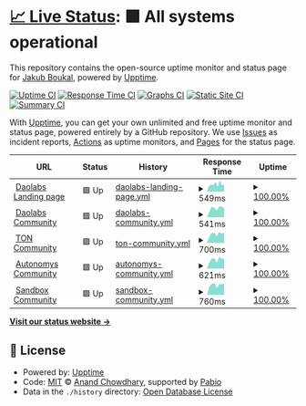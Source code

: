 # [📈 Live Status](https://SukiCZ.github.io/DAO-Upptime): <!--live status--> **🟩 All systems operational**

This repository contains the open-source uptime monitor and status page for [Jakub Boukal](suki.wtf), powered by [Upptime](https://github.com/upptime/upptime).

[![Uptime CI](https://github.com/SukiCZ/DAO-Upptime/workflows/Uptime%20CI/badge.svg)](https://github.com/SukiCZ/DAO-Upptime/actions?query=workflow%3A%22Uptime+CI%22)
[![Response Time CI](https://github.com/SukiCZ/DAO-Upptime/workflows/Response%20Time%20CI/badge.svg)](https://github.com/SukiCZ/DAO-Upptime/actions?query=workflow%3A%22Response+Time+CI%22)
[![Graphs CI](https://github.com/SukiCZ/DAO-Upptime/workflows/Graphs%20CI/badge.svg)](https://github.com/SukiCZ/DAO-Upptime/actions?query=workflow%3A%22Graphs+CI%22)
[![Static Site CI](https://github.com/SukiCZ/DAO-Upptime/workflows/Static%20Site%20CI/badge.svg)](https://github.com/SukiCZ/DAO-Upptime/actions?query=workflow%3A%22Static+Site+CI%22)
[![Summary CI](https://github.com/SukiCZ/DAO-Upptime/workflows/Summary%20CI/badge.svg)](https://github.com/SukiCZ/DAO-Upptime/actions?query=workflow%3A%22Summary+CI%22)

With [Upptime](https://upptime.js.org), you can get your own unlimited and free uptime monitor and status page, powered entirely by a GitHub repository. We use [Issues](https://github.com/SukiCZ/DAO-Upptime/issues) as incident reports, [Actions](https://github.com/SukiCZ/DAO-Upptime/actions) as uptime monitors, and [Pages](https://SukiCZ.github.io/DAO-Upptime) for the status page.

<!--start: status pages-->
<!-- This summary is generated by Upptime (https://github.com/upptime/upptime) -->
<!-- Do not edit this manually, your changes will be overwritten -->
<!-- prettier-ignore -->
| URL | Status | History | Response Time | Uptime |
| --- | ------ | ------- | ------------- | ------ |
| <img alt="" src="https://icons.duckduckgo.com/ip3/daolabs.com.ico" height="13"> [Daolabs Landing page](https://daolabs.com) | 🟩 Up | [daolabs-landing-page.yml](https://github.com/SukiCZ/DAO-Upptime/commits/HEAD/history/daolabs-landing-page.yml) | <details><summary><img alt="Response time graph" src="./graphs/daolabs-landing-page/response-time-week.png" height="20"> 549ms</summary><br><a href="https://SukiCZ.github.io/DAO-Upptime/history/daolabs-landing-page"><img alt="Response time 551" src="https://img.shields.io/endpoint?url=https%3A%2F%2Fraw.githubusercontent.com%2FSukiCZ%2FDAO-Upptime%2FHEAD%2Fapi%2Fdaolabs-landing-page%2Fresponse-time.json"></a><br><a href="https://SukiCZ.github.io/DAO-Upptime/history/daolabs-landing-page"><img alt="24-hour response time 289" src="https://img.shields.io/endpoint?url=https%3A%2F%2Fraw.githubusercontent.com%2FSukiCZ%2FDAO-Upptime%2FHEAD%2Fapi%2Fdaolabs-landing-page%2Fresponse-time-day.json"></a><br><a href="https://SukiCZ.github.io/DAO-Upptime/history/daolabs-landing-page"><img alt="7-day response time 549" src="https://img.shields.io/endpoint?url=https%3A%2F%2Fraw.githubusercontent.com%2FSukiCZ%2FDAO-Upptime%2FHEAD%2Fapi%2Fdaolabs-landing-page%2Fresponse-time-week.json"></a><br><a href="https://SukiCZ.github.io/DAO-Upptime/history/daolabs-landing-page"><img alt="30-day response time 555" src="https://img.shields.io/endpoint?url=https%3A%2F%2Fraw.githubusercontent.com%2FSukiCZ%2FDAO-Upptime%2FHEAD%2Fapi%2Fdaolabs-landing-page%2Fresponse-time-month.json"></a><br><a href="https://SukiCZ.github.io/DAO-Upptime/history/daolabs-landing-page"><img alt="1-year response time 551" src="https://img.shields.io/endpoint?url=https%3A%2F%2Fraw.githubusercontent.com%2FSukiCZ%2FDAO-Upptime%2FHEAD%2Fapi%2Fdaolabs-landing-page%2Fresponse-time-year.json"></a></details> | <details><summary><a href="https://SukiCZ.github.io/DAO-Upptime/history/daolabs-landing-page">100.00%</a></summary><a href="https://SukiCZ.github.io/DAO-Upptime/history/daolabs-landing-page"><img alt="All-time uptime 100.00%" src="https://img.shields.io/endpoint?url=https%3A%2F%2Fraw.githubusercontent.com%2FSukiCZ%2FDAO-Upptime%2FHEAD%2Fapi%2Fdaolabs-landing-page%2Fuptime.json"></a><br><a href="https://SukiCZ.github.io/DAO-Upptime/history/daolabs-landing-page"><img alt="24-hour uptime 100.00%" src="https://img.shields.io/endpoint?url=https%3A%2F%2Fraw.githubusercontent.com%2FSukiCZ%2FDAO-Upptime%2FHEAD%2Fapi%2Fdaolabs-landing-page%2Fuptime-day.json"></a><br><a href="https://SukiCZ.github.io/DAO-Upptime/history/daolabs-landing-page"><img alt="7-day uptime 100.00%" src="https://img.shields.io/endpoint?url=https%3A%2F%2Fraw.githubusercontent.com%2FSukiCZ%2FDAO-Upptime%2FHEAD%2Fapi%2Fdaolabs-landing-page%2Fuptime-week.json"></a><br><a href="https://SukiCZ.github.io/DAO-Upptime/history/daolabs-landing-page"><img alt="30-day uptime 100.00%" src="https://img.shields.io/endpoint?url=https%3A%2F%2Fraw.githubusercontent.com%2FSukiCZ%2FDAO-Upptime%2FHEAD%2Fapi%2Fdaolabs-landing-page%2Fuptime-month.json"></a><br><a href="https://SukiCZ.github.io/DAO-Upptime/history/daolabs-landing-page"><img alt="1-year uptime 100.00%" src="https://img.shields.io/endpoint?url=https%3A%2F%2Fraw.githubusercontent.com%2FSukiCZ%2FDAO-Upptime%2FHEAD%2Fapi%2Fdaolabs-landing-page%2Fuptime-year.json"></a></details>
| <img alt="" src="https://icons.duckduckgo.com/ip3/community.daolabs.com.ico" height="13"> [Daolabs Community](https://community.daolabs.com) | 🟩 Up | [daolabs-community.yml](https://github.com/SukiCZ/DAO-Upptime/commits/HEAD/history/daolabs-community.yml) | <details><summary><img alt="Response time graph" src="./graphs/daolabs-community/response-time-week.png" height="20"> 541ms</summary><br><a href="https://SukiCZ.github.io/DAO-Upptime/history/daolabs-community"><img alt="Response time 462" src="https://img.shields.io/endpoint?url=https%3A%2F%2Fraw.githubusercontent.com%2FSukiCZ%2FDAO-Upptime%2FHEAD%2Fapi%2Fdaolabs-community%2Fresponse-time.json"></a><br><a href="https://SukiCZ.github.io/DAO-Upptime/history/daolabs-community"><img alt="24-hour response time 357" src="https://img.shields.io/endpoint?url=https%3A%2F%2Fraw.githubusercontent.com%2FSukiCZ%2FDAO-Upptime%2FHEAD%2Fapi%2Fdaolabs-community%2Fresponse-time-day.json"></a><br><a href="https://SukiCZ.github.io/DAO-Upptime/history/daolabs-community"><img alt="7-day response time 541" src="https://img.shields.io/endpoint?url=https%3A%2F%2Fraw.githubusercontent.com%2FSukiCZ%2FDAO-Upptime%2FHEAD%2Fapi%2Fdaolabs-community%2Fresponse-time-week.json"></a><br><a href="https://SukiCZ.github.io/DAO-Upptime/history/daolabs-community"><img alt="30-day response time 465" src="https://img.shields.io/endpoint?url=https%3A%2F%2Fraw.githubusercontent.com%2FSukiCZ%2FDAO-Upptime%2FHEAD%2Fapi%2Fdaolabs-community%2Fresponse-time-month.json"></a><br><a href="https://SukiCZ.github.io/DAO-Upptime/history/daolabs-community"><img alt="1-year response time 462" src="https://img.shields.io/endpoint?url=https%3A%2F%2Fraw.githubusercontent.com%2FSukiCZ%2FDAO-Upptime%2FHEAD%2Fapi%2Fdaolabs-community%2Fresponse-time-year.json"></a></details> | <details><summary><a href="https://SukiCZ.github.io/DAO-Upptime/history/daolabs-community">100.00%</a></summary><a href="https://SukiCZ.github.io/DAO-Upptime/history/daolabs-community"><img alt="All-time uptime 100.00%" src="https://img.shields.io/endpoint?url=https%3A%2F%2Fraw.githubusercontent.com%2FSukiCZ%2FDAO-Upptime%2FHEAD%2Fapi%2Fdaolabs-community%2Fuptime.json"></a><br><a href="https://SukiCZ.github.io/DAO-Upptime/history/daolabs-community"><img alt="24-hour uptime 100.00%" src="https://img.shields.io/endpoint?url=https%3A%2F%2Fraw.githubusercontent.com%2FSukiCZ%2FDAO-Upptime%2FHEAD%2Fapi%2Fdaolabs-community%2Fuptime-day.json"></a><br><a href="https://SukiCZ.github.io/DAO-Upptime/history/daolabs-community"><img alt="7-day uptime 100.00%" src="https://img.shields.io/endpoint?url=https%3A%2F%2Fraw.githubusercontent.com%2FSukiCZ%2FDAO-Upptime%2FHEAD%2Fapi%2Fdaolabs-community%2Fuptime-week.json"></a><br><a href="https://SukiCZ.github.io/DAO-Upptime/history/daolabs-community"><img alt="30-day uptime 100.00%" src="https://img.shields.io/endpoint?url=https%3A%2F%2Fraw.githubusercontent.com%2FSukiCZ%2FDAO-Upptime%2FHEAD%2Fapi%2Fdaolabs-community%2Fuptime-month.json"></a><br><a href="https://SukiCZ.github.io/DAO-Upptime/history/daolabs-community"><img alt="1-year uptime 100.00%" src="https://img.shields.io/endpoint?url=https%3A%2F%2Fraw.githubusercontent.com%2FSukiCZ%2FDAO-Upptime%2FHEAD%2Fapi%2Fdaolabs-community%2Fuptime-year.json"></a></details>
| <img alt="" src="https://icons.duckduckgo.com/ip3/toncommunityhub.com.ico" height="13"> [TON Community](https://toncommunityhub.com) | 🟩 Up | [ton-community.yml](https://github.com/SukiCZ/DAO-Upptime/commits/HEAD/history/ton-community.yml) | <details><summary><img alt="Response time graph" src="./graphs/ton-community/response-time-week.png" height="20"> 700ms</summary><br><a href="https://SukiCZ.github.io/DAO-Upptime/history/ton-community"><img alt="Response time 665" src="https://img.shields.io/endpoint?url=https%3A%2F%2Fraw.githubusercontent.com%2FSukiCZ%2FDAO-Upptime%2FHEAD%2Fapi%2Fton-community%2Fresponse-time.json"></a><br><a href="https://SukiCZ.github.io/DAO-Upptime/history/ton-community"><img alt="24-hour response time 479" src="https://img.shields.io/endpoint?url=https%3A%2F%2Fraw.githubusercontent.com%2FSukiCZ%2FDAO-Upptime%2FHEAD%2Fapi%2Fton-community%2Fresponse-time-day.json"></a><br><a href="https://SukiCZ.github.io/DAO-Upptime/history/ton-community"><img alt="7-day response time 700" src="https://img.shields.io/endpoint?url=https%3A%2F%2Fraw.githubusercontent.com%2FSukiCZ%2FDAO-Upptime%2FHEAD%2Fapi%2Fton-community%2Fresponse-time-week.json"></a><br><a href="https://SukiCZ.github.io/DAO-Upptime/history/ton-community"><img alt="30-day response time 666" src="https://img.shields.io/endpoint?url=https%3A%2F%2Fraw.githubusercontent.com%2FSukiCZ%2FDAO-Upptime%2FHEAD%2Fapi%2Fton-community%2Fresponse-time-month.json"></a><br><a href="https://SukiCZ.github.io/DAO-Upptime/history/ton-community"><img alt="1-year response time 665" src="https://img.shields.io/endpoint?url=https%3A%2F%2Fraw.githubusercontent.com%2FSukiCZ%2FDAO-Upptime%2FHEAD%2Fapi%2Fton-community%2Fresponse-time-year.json"></a></details> | <details><summary><a href="https://SukiCZ.github.io/DAO-Upptime/history/ton-community">100.00%</a></summary><a href="https://SukiCZ.github.io/DAO-Upptime/history/ton-community"><img alt="All-time uptime 99.86%" src="https://img.shields.io/endpoint?url=https%3A%2F%2Fraw.githubusercontent.com%2FSukiCZ%2FDAO-Upptime%2FHEAD%2Fapi%2Fton-community%2Fuptime.json"></a><br><a href="https://SukiCZ.github.io/DAO-Upptime/history/ton-community"><img alt="24-hour uptime 100.00%" src="https://img.shields.io/endpoint?url=https%3A%2F%2Fraw.githubusercontent.com%2FSukiCZ%2FDAO-Upptime%2FHEAD%2Fapi%2Fton-community%2Fuptime-day.json"></a><br><a href="https://SukiCZ.github.io/DAO-Upptime/history/ton-community"><img alt="7-day uptime 100.00%" src="https://img.shields.io/endpoint?url=https%3A%2F%2Fraw.githubusercontent.com%2FSukiCZ%2FDAO-Upptime%2FHEAD%2Fapi%2Fton-community%2Fuptime-week.json"></a><br><a href="https://SukiCZ.github.io/DAO-Upptime/history/ton-community"><img alt="30-day uptime 99.86%" src="https://img.shields.io/endpoint?url=https%3A%2F%2Fraw.githubusercontent.com%2FSukiCZ%2FDAO-Upptime%2FHEAD%2Fapi%2Fton-community%2Fuptime-month.json"></a><br><a href="https://SukiCZ.github.io/DAO-Upptime/history/ton-community"><img alt="1-year uptime 99.86%" src="https://img.shields.io/endpoint?url=https%3A%2F%2Fraw.githubusercontent.com%2FSukiCZ%2FDAO-Upptime%2FHEAD%2Fapi%2Fton-community%2Fuptime-year.json"></a></details>
| <img alt="" src="https://icons.duckduckgo.com/ip3/community.autonomys.xyz.ico" height="13"> [Autonomys Community](https://community.autonomys.xyz) | 🟩 Up | [autonomys-community.yml](https://github.com/SukiCZ/DAO-Upptime/commits/HEAD/history/autonomys-community.yml) | <details><summary><img alt="Response time graph" src="./graphs/autonomys-community/response-time-week.png" height="20"> 621ms</summary><br><a href="https://SukiCZ.github.io/DAO-Upptime/history/autonomys-community"><img alt="Response time 533" src="https://img.shields.io/endpoint?url=https%3A%2F%2Fraw.githubusercontent.com%2FSukiCZ%2FDAO-Upptime%2FHEAD%2Fapi%2Fautonomys-community%2Fresponse-time.json"></a><br><a href="https://SukiCZ.github.io/DAO-Upptime/history/autonomys-community"><img alt="24-hour response time 386" src="https://img.shields.io/endpoint?url=https%3A%2F%2Fraw.githubusercontent.com%2FSukiCZ%2FDAO-Upptime%2FHEAD%2Fapi%2Fautonomys-community%2Fresponse-time-day.json"></a><br><a href="https://SukiCZ.github.io/DAO-Upptime/history/autonomys-community"><img alt="7-day response time 621" src="https://img.shields.io/endpoint?url=https%3A%2F%2Fraw.githubusercontent.com%2FSukiCZ%2FDAO-Upptime%2FHEAD%2Fapi%2Fautonomys-community%2Fresponse-time-week.json"></a><br><a href="https://SukiCZ.github.io/DAO-Upptime/history/autonomys-community"><img alt="30-day response time 539" src="https://img.shields.io/endpoint?url=https%3A%2F%2Fraw.githubusercontent.com%2FSukiCZ%2FDAO-Upptime%2FHEAD%2Fapi%2Fautonomys-community%2Fresponse-time-month.json"></a><br><a href="https://SukiCZ.github.io/DAO-Upptime/history/autonomys-community"><img alt="1-year response time 533" src="https://img.shields.io/endpoint?url=https%3A%2F%2Fraw.githubusercontent.com%2FSukiCZ%2FDAO-Upptime%2FHEAD%2Fapi%2Fautonomys-community%2Fresponse-time-year.json"></a></details> | <details><summary><a href="https://SukiCZ.github.io/DAO-Upptime/history/autonomys-community">100.00%</a></summary><a href="https://SukiCZ.github.io/DAO-Upptime/history/autonomys-community"><img alt="All-time uptime 99.88%" src="https://img.shields.io/endpoint?url=https%3A%2F%2Fraw.githubusercontent.com%2FSukiCZ%2FDAO-Upptime%2FHEAD%2Fapi%2Fautonomys-community%2Fuptime.json"></a><br><a href="https://SukiCZ.github.io/DAO-Upptime/history/autonomys-community"><img alt="24-hour uptime 100.00%" src="https://img.shields.io/endpoint?url=https%3A%2F%2Fraw.githubusercontent.com%2FSukiCZ%2FDAO-Upptime%2FHEAD%2Fapi%2Fautonomys-community%2Fuptime-day.json"></a><br><a href="https://SukiCZ.github.io/DAO-Upptime/history/autonomys-community"><img alt="7-day uptime 100.00%" src="https://img.shields.io/endpoint?url=https%3A%2F%2Fraw.githubusercontent.com%2FSukiCZ%2FDAO-Upptime%2FHEAD%2Fapi%2Fautonomys-community%2Fuptime-week.json"></a><br><a href="https://SukiCZ.github.io/DAO-Upptime/history/autonomys-community"><img alt="30-day uptime 99.87%" src="https://img.shields.io/endpoint?url=https%3A%2F%2Fraw.githubusercontent.com%2FSukiCZ%2FDAO-Upptime%2FHEAD%2Fapi%2Fautonomys-community%2Fuptime-month.json"></a><br><a href="https://SukiCZ.github.io/DAO-Upptime/history/autonomys-community"><img alt="1-year uptime 99.88%" src="https://img.shields.io/endpoint?url=https%3A%2F%2Fraw.githubusercontent.com%2FSukiCZ%2FDAO-Upptime%2FHEAD%2Fapi%2Fautonomys-community%2Fuptime-year.json"></a></details>
| <img alt="" src="https://icons.duckduckgo.com/ip3/daolabs.socialminingjobs.com.ico" height="13"> [Sandbox Community](https://daolabs.socialminingjobs.com) | 🟩 Up | [sandbox-community.yml](https://github.com/SukiCZ/DAO-Upptime/commits/HEAD/history/sandbox-community.yml) | <details><summary><img alt="Response time graph" src="./graphs/sandbox-community/response-time-week.png" height="20"> 760ms</summary><br><a href="https://SukiCZ.github.io/DAO-Upptime/history/sandbox-community"><img alt="Response time 666" src="https://img.shields.io/endpoint?url=https%3A%2F%2Fraw.githubusercontent.com%2FSukiCZ%2FDAO-Upptime%2FHEAD%2Fapi%2Fsandbox-community%2Fresponse-time.json"></a><br><a href="https://SukiCZ.github.io/DAO-Upptime/history/sandbox-community"><img alt="24-hour response time 539" src="https://img.shields.io/endpoint?url=https%3A%2F%2Fraw.githubusercontent.com%2FSukiCZ%2FDAO-Upptime%2FHEAD%2Fapi%2Fsandbox-community%2Fresponse-time-day.json"></a><br><a href="https://SukiCZ.github.io/DAO-Upptime/history/sandbox-community"><img alt="7-day response time 760" src="https://img.shields.io/endpoint?url=https%3A%2F%2Fraw.githubusercontent.com%2FSukiCZ%2FDAO-Upptime%2FHEAD%2Fapi%2Fsandbox-community%2Fresponse-time-week.json"></a><br><a href="https://SukiCZ.github.io/DAO-Upptime/history/sandbox-community"><img alt="30-day response time 671" src="https://img.shields.io/endpoint?url=https%3A%2F%2Fraw.githubusercontent.com%2FSukiCZ%2FDAO-Upptime%2FHEAD%2Fapi%2Fsandbox-community%2Fresponse-time-month.json"></a><br><a href="https://SukiCZ.github.io/DAO-Upptime/history/sandbox-community"><img alt="1-year response time 666" src="https://img.shields.io/endpoint?url=https%3A%2F%2Fraw.githubusercontent.com%2FSukiCZ%2FDAO-Upptime%2FHEAD%2Fapi%2Fsandbox-community%2Fresponse-time-year.json"></a></details> | <details><summary><a href="https://SukiCZ.github.io/DAO-Upptime/history/sandbox-community">100.00%</a></summary><a href="https://SukiCZ.github.io/DAO-Upptime/history/sandbox-community"><img alt="All-time uptime 100.00%" src="https://img.shields.io/endpoint?url=https%3A%2F%2Fraw.githubusercontent.com%2FSukiCZ%2FDAO-Upptime%2FHEAD%2Fapi%2Fsandbox-community%2Fuptime.json"></a><br><a href="https://SukiCZ.github.io/DAO-Upptime/history/sandbox-community"><img alt="24-hour uptime 100.00%" src="https://img.shields.io/endpoint?url=https%3A%2F%2Fraw.githubusercontent.com%2FSukiCZ%2FDAO-Upptime%2FHEAD%2Fapi%2Fsandbox-community%2Fuptime-day.json"></a><br><a href="https://SukiCZ.github.io/DAO-Upptime/history/sandbox-community"><img alt="7-day uptime 100.00%" src="https://img.shields.io/endpoint?url=https%3A%2F%2Fraw.githubusercontent.com%2FSukiCZ%2FDAO-Upptime%2FHEAD%2Fapi%2Fsandbox-community%2Fuptime-week.json"></a><br><a href="https://SukiCZ.github.io/DAO-Upptime/history/sandbox-community"><img alt="30-day uptime 100.00%" src="https://img.shields.io/endpoint?url=https%3A%2F%2Fraw.githubusercontent.com%2FSukiCZ%2FDAO-Upptime%2FHEAD%2Fapi%2Fsandbox-community%2Fuptime-month.json"></a><br><a href="https://SukiCZ.github.io/DAO-Upptime/history/sandbox-community"><img alt="1-year uptime 100.00%" src="https://img.shields.io/endpoint?url=https%3A%2F%2Fraw.githubusercontent.com%2FSukiCZ%2FDAO-Upptime%2FHEAD%2Fapi%2Fsandbox-community%2Fuptime-year.json"></a></details>

<!--end: status pages-->

[**Visit our status website →**](https://SukiCZ.github.io/DAO-Upptime)

## 📄 License

- Powered by: [Upptime](https://github.com/upptime/upptime)
- Code: [MIT](./LICENSE) © [Anand Chowdhary](https://anandchowdhary.com), supported by [Pabio](https://pabio.com)
- Data in the `./history` directory: [Open Database License](https://opendatacommons.org/licenses/odbl/1-0/)
